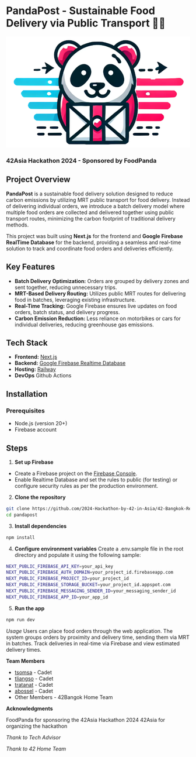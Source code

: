 # PandaPost - Sustainable Food Delivery via Public Transport 🚄🍱

<center>
    <img src="./public/logo-icon.png" width="720">
</center>

### 42Asia Hackathon 2024 - Sponsored by FoodPanda

## Project Overview
**PandaPost** is a sustainable food delivery solution designed to reduce carbon emissions by utilizing MRT public transport for food delivery. Instead of delivering individual orders, we introduce a batch delivery model where multiple food orders are collected and delivered together using public transport routes, minimizing the carbon footprint of traditional delivery methods.

This project was built using **Next.js** for the frontend and **Google Firebase RealTime Database** for the backend, providing a seamless and real-time solution to track and coordinate food orders and deliveries efficiently.

## Key Features
- **Batch Delivery Optimization:** Orders are grouped by delivery zones and sent together, reducing unnecessary trips.
- **MRT-Based Delivery Routing:** Utilizes public MRT routes for delivering food in batches, leveraging existing infrastructure.
- **Real-Time Tracking:** Google Firebase ensures live updates on food orders, batch status, and delivery progress.
- **Carbon Emission Reduction:** Less reliance on motorbikes or cars for individual deliveries, reducing greenhouse gas emissions.

## Tech Stack
- **Frontend:** [Next.js](https://nextjs.org/)
- **Backend:** [Google Firebase Realtime Database](https://firebase.google.com/products/realtime-database)
- **Hosting:** [Railway](https://railway.app/)
- **DevOps** Github Actions

## Installation

### Prerequisites
- Node.js (version 20+)
- Firebase account

## Steps

1. **Set up Firebase**
- Create a Firebase project on the [Firebase Console](https://firebase.google.com).
- Enable Realtime Database and set the rules to public (for testing) or configure security rules as per the production environment.

2. **Clone the repository**

```bash
git clone https://github.com/2024-Hackathon-by-42-in-Asia/42-Bangkok-Repository pandapost
cd pandapost
```

3. **Install dependencies**

```bash
npm install
```

4. **Configure environment variables**
Create a .env.sample file in the root directory and populate it using the following sample:

```bash
NEXT_PUBLIC_FIREBASE_API_KEY=your_api_key
NEXT_PUBLIC_FIREBASE_AUTH_DOMAIN=your_project_id.firebaseapp.com
NEXT_PUBLIC_FIREBASE_PROJECT_ID=your_project_id
NEXT_PUBLIC_FIREBASE_STORAGE_BUCKET=your_project_id.appspot.com
NEXT_PUBLIC_FIREBASE_MESSAGING_SENDER_ID=your_messaging_sender_id
NEXT_PUBLIC_FIREBASE_APP_ID=your_app_id
```

5. **Run the app**

```bash
npm run dev
```

*Usage*
Users can place food orders through the web application.
The system groups orders by proximity and delivery time, sending them via MRT in batches.
Track deliveries in real-time via Firebase and view estimated delivery times.

**Team Members**
- [tsomsa](https://profile.intra.42.fr/users/tsomsa) - Cadet
- [tliangso](https://profile.intra.42.fr/users/tliangso) - Cadet
- [tratanat](https://profile.intra.42.fr/users/tratanat) - Cadet
- [abossel](https://profile.intra.42.fr/users/abossel) - Cadet
- Other Members - 42Bangok Home Team

**Acknowledgments**

FoodPanda for sponsoring the 42Asia Hackathon 2024
42Asia for organizing the hackathon

_Thank to Tech Advisor_

_Thank to 42 Home Team_
